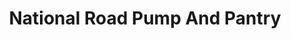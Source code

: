 ---
title: "National Road Pump And Pantry"
url: /zanesville/national-road-pump-and-pantry/
shop: convenience
---